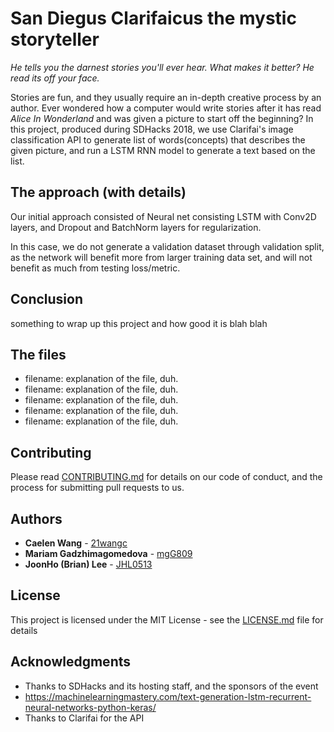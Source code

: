 # San Diegus Clarifaicus the mystic storyteller

*He tells you the darnest stories you'll ever hear. What makes it better? He read its off your face.*

Stories are fun, and they usually require an in-depth creative process by an author. Ever wondered how a computer would write stories after it has read *Alice In Wonderland* and was given a picture to start off the beginning? In this project, produced during SDHacks 2018, we use Clarifai's image classification API to generate list of words(concepts) that describes the given picture, and run a LSTM RNN model to generate a text based on the list.

## The approach (with details)
Our initial approach consisted of Neural net consisting LSTM with Conv2D layers, and Dropout and BatchNorm layers for regularization.

In this case, we do not generate a validation dataset through validation split, as the network will benefit more from larger training data set, and will not benefit as much from testing loss/metric.

## Conclusion
something to wrap up this project and how good it is blah blah

## The files
* filename: explanation of the file, duh.
* filename: explanation of the file, duh.
* filename: explanation of the file, duh.
* filename: explanation of the file, duh.
* filename: explanation of the file, duh.

## Contributing

Please read [CONTRIBUTING.md](https://gist.github.com) for details on our code of conduct, and the process for submitting pull requests to us.

## Authors

* **Caelen Wang** - [21wangc](https://github.com/21WANGC)
* **Mariam Gadzhimagomedova** - [mgG809](https://github.com/mgG809)
* **JoonHo (Brian) Lee** - [JHL0513](https://github.com/JHL0513)

## License

This project is licensed under the MIT License - see the [LICENSE.md](LICENSE.md) file for details

## Acknowledgments

* Thanks to SDHacks and its hosting staff, and the sponsors of the event
* https://machinelearningmastery.com/text-generation-lstm-recurrent-neural-networks-python-keras/
* Thanks to Clarifai for the API

